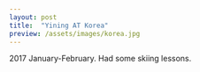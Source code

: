```yaml
---
layout: post
title:  "Yining AT Korea"
preview: /assets/images/korea.jpg
---
```


2017 January-February. Had some skiing lessons.
